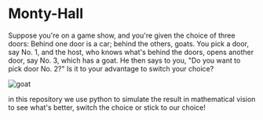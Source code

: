 # Monty-Hall

Suppose you're on a game show, and you're given the choice of three doors: Behind one door is a car; behind the others, goats. You pick a door, say No. 1, and the host, who knows what's behind the doors, opens another door, say No. 3, which has a goat. He then says to you, "Do you want to pick door No. 2?" Is it to your advantage to switch your choice?

![goat](https://github.com/Behnekoogol/Monty-Hall/assets/107272457/280732f9-ad2d-4111-aa1b-3ac96117c240)


in this repository we use python to simulate the result in mathematical vision to see what's better, switch the choice or stick to our choice!